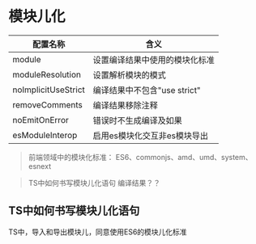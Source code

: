 # 模块儿化

|       配置名称      |           含义        |
|--------------------|-----------------------|
|       module        | 设置编译结果中使用的模块化标准
moduleResolution      |  设置解析模块的模式
noImplicitUseStrict   |编译结果中不包含"use strict"
removeComments        | 编译结果移除注释
noEmitOnError         |错误时不生成编译及如果
esModuleInterop       | 启用es模块化交互非es模块导出


> 前端领域中的模块化标准： ES6、commonjs、amd、umd、system、esnext

> TS中如何书写模块儿化语句
> 编译结果？？

## TS中如何书写模块儿化语句
TS中，导入和导出模块儿，同意使用ES6的模块儿化标准